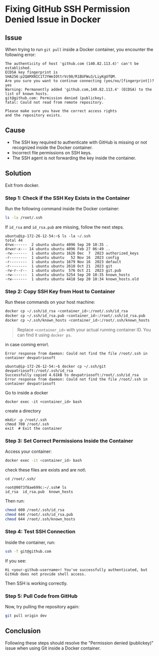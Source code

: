# Fixing GitHub SSH Permission Denied Issue in Docker

## **Issue**

When trying to run `git pull` inside a Docker container, you encounter the following error:

```
The authenticity of host 'github.com (140.82.113.4)' can't be established.
ECDSA key fingerprint is SHA256:p2QAMXNIC1TJYWeIOttrVc98/R1BUFWu3/LiyKgUfQM.
Are you sure you want to continue connecting (yes/no/[fingerprint])? yes
Warning: Permanently added 'github.com,140.82.113.4' (ECDSA) to the list of known hosts.
git@github.com: Permission denied (publickey).
fatal: Could not read from remote repository.

Please make sure you have the correct access rights
and the repository exists.
```

## **Cause**

- The SSH key required to authenticate with GitHub is missing or not recognized inside the Docker container.
- Incorrect file permissions on SSH keys.
- The SSH agent is not forwarding the key inside the container.

## **Solution**

Exit from docker.

### **Step 1: Check if the SSH Key Exists in the Container**

Run the following command inside the Docker container:

```bash
ls -la /root/.ssh
```

If `id_rsa` and `id_rsa.pub` are missing, follow the next steps.



```
ubuntu@ip-172-26-12-54:~$ ls -la ~/.ssh
total 44
drwx------  2 ubuntu ubuntu 4096 Sep 20 10:35 .
drwxr-x--- 14 ubuntu ubuntu 4096 Feb 27 06:49 ..
-rw-------  1 ubuntu ubuntu 1626 Dec  7  2023 authorized_keys
-r--------  1 ubuntu ubuntu   52 Nov 16  2023 config
-r--------  1 ubuntu ubuntu 1679 Nov 16  2023 default
-r--------  1 ubuntu ubuntu 2610 Oct 21  2023 git
-rw-r--r--  1 ubuntu ubuntu  576 Oct 21  2023 git.pub
-rw-------  1 ubuntu ubuntu 5254 Sep 20 10:35 known_hosts
-rw-------  1 ubuntu ubuntu 4418 Sep 20 10:34 known_hosts.old
```

### **Step 2: Copy SSH Key from Host to Container**

Run these commands on your host machine:

```bash
docker cp ~/.ssh/id_rsa <container_id>:/root/.ssh/id_rsa
docker cp ~/.ssh/id_rsa.pub <container_id>:/root/.ssh/id_rsa.pub
docker cp ~/.ssh/known_hosts <container_id>:/root/.ssh/known_hosts
```

> Replace `<container_id>` with your actual running container ID. You can find it using `docker ps`.

in case coming error\


```
Error response from daemon: Could not find the file /root/.ssh in container devpatriosoft
```



```
ubuntu@ip-172-26-12-54:~$ docker cp ~/.ssh/git devpatriosoft:/root/.ssh/id_rsa
Successfully copied 4.61kB to devpatriosoft:/root/.ssh/id_rsa
Error response from daemon: Could not find the file /root/.ssh in container devpatriosoft
```

Go to inside a docker

```
docker exec -it <container_id> bash
```

create a directory 

```
mkdir -p /root/.ssh
chmod 700 /root/.ssh
exit  # Exit the container
```

### **Step 3: Set Correct Permissions Inside the Container**

Access your container:

```bash
docker exec -it <container_id> bash
```

check these files are exists and are not\


```
cd /root/.ssh/
```



```
root@9073f8ae699c:~/.ssh# ls
id_rsa  id_rsa.pub  known_hosts
```

Then run:

```bash
chmod 600 /root/.ssh/id_rsa
chmod 644 /root/.ssh/id_rsa.pub
chmod 644 /root/.ssh/known_hosts
```

### **Step 4: Test SSH Connection**

Inside the container, run:

```bash
ssh -T git@github.com
```

If you see:

```
Hi <your-github-username>! You've successfully authenticated, but GitHub does not provide shell access.
```

Then SSH is working correctly.

### **Step 5: Pull Code from GitHub**

Now, try pulling the repository again:

```bash
git pull origin dev
```

## **Conclusion**

Following these steps should resolve the "Permission denied (publickey)" issue when using Git inside a Docker container.

